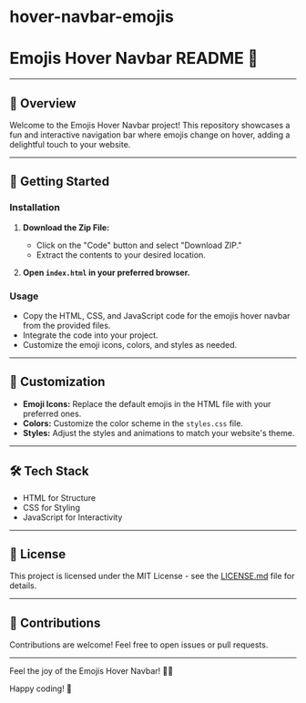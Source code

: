 # hover-navbar-emojis

# Emojis Hover Navbar README 🚀

---

## 🌟 Overview

Welcome to the Emojis Hover Navbar project! This repository showcases a fun and interactive navigation bar where emojis change on hover, adding a delightful touch to your website.

---

## 🚀 Getting Started

### Installation

1. **Download the Zip File:**
   - Click on the "Code" button and select "Download ZIP."
   - Extract the contents to your desired location.

2. **Open `index.html` in your preferred browser.**

### Usage

- Copy the HTML, CSS, and JavaScript code for the emojis hover navbar from the provided files.
- Integrate the code into your project.
- Customize the emoji icons, colors, and styles as needed.

---

## 🎨 Customization

- **Emoji Icons:** Replace the default emojis in the HTML file with your preferred ones.
- **Colors:** Customize the color scheme in the `styles.css` file.
- **Styles:** Adjust the styles and animations to match your website's theme.

---

## 🛠️ Tech Stack

- HTML for Structure
- CSS for Styling
- JavaScript for Interactivity

---

## 📄 License

This project is licensed under the MIT License - see the [LICENSE.md](LICENSE.md) file for details.

---

## 🤝 Contributions

Contributions are welcome! Feel free to open issues or pull requests.

---

Feel the joy of the Emojis Hover Navbar! 🚀✨

Happy coding! 🌟
